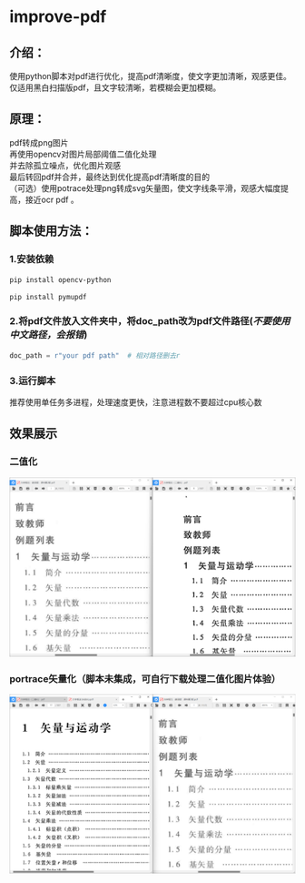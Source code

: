 # improve-pdf

## 介绍：

使用python脚本对pdf进行优化，提高pdf清晰度，使文字更加清晰，观感更佳。仅适用黑白扫描版pdf，且文字较清晰，若模糊会更加模糊。

## 原理：

pdf转成png图片  
再使用opencv对图片局部阈值二值化处理  
并去除孤立噪点，优化图片观感  
最后转回pdf并合并，最终达到优化提高pdf清晰度的目的  
（可选）使用potrace处理png转成svg矢量图，使文字线条平滑，观感大幅度提高，接近ocr pdf 。

## 脚本使用方法：

### 1.安装依赖

```opencv
pip install opencv-python
```

```pymupdf
pip install pymupdf
```

### 2.将pdf文件放入文件夹中，将doc_path改为pdf文件路径(*不要使用中文路径，会报错*)

```python
doc_path = r"your pdf path"  # 相对路径删去r
```

### 3.运行脚本

推荐使用单任务多进程，处理速度更快，注意进程数不要超过cpu核心数

## 效果展示

### 二值化

![avatar](img/li1.png)

### portrace矢量化（脚本未集成，可自行下载处理二值化图片体验）

![image](img\li2.png)
